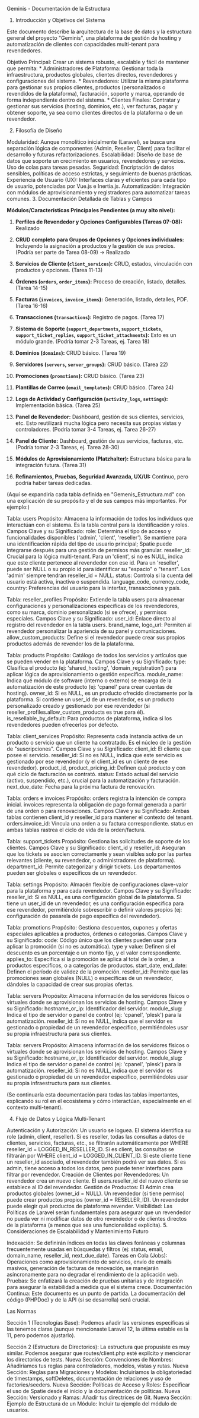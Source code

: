 Geminis - Documentación de la Estructura

1. Introducción y Objetivos del Sistema

Este documento describe la arquitectura de la base de datos y la estructura general del proyecto "Geminis", una plataforma de gestión de hosting y automatización de clientes con capacidades multi-tenant para revendedores.

Objetivo Principal: Crear un sistema robusto, escalable y fácil de mantener que permita: * Administradores de Plataforma: Gestionar toda la infraestructura, productos globales, clientes directos, revendedores y configuraciones del sistema. * Revendedores: Utilizar la misma plataforma para gestionar sus propios clientes, productos (personalizados o revendidos de la plataforma), facturación, soporte y marca, operando de forma independiente dentro del sistema. * Clientes Finales: Contratar y gestionar sus servicios (hosting, dominios, etc.), ver facturas, pagar y obtener soporte, ya sea como clientes directos de la plataforma o de un revendedor.

2. Filosofía de Diseño

Modularidad: Aunque monolítico inicialmente (Laravel), se busca una separación lógica de componentes (Admin, Reseller, Client) para facilitar el desarrollo y futuras refactorizaciones.
Escalabilidad: Diseño de base de datos que soporte un crecimiento en usuarios, revendedores y servicios. Uso de colas para tareas pesadas.
Seguridad: Encriptación de datos sensibles, políticas de acceso estrictas, y seguimiento de buenas prácticas.
Experiencia de Usuario (UX): Interfaces claras y eficientes para cada tipo de usuario, potenciadas por Vue.js e Inertia.js.
Automatización: Integración con módulos de aprovisionamiento y registradores para automatizar tareas comunes.
3. Documentación Detallada de Tablas y Campos


**Módulos/Características Principales Pendientes (a muy alto nivel):**

1.  **Perfiles de Revendedor y Opciones Configurables (Tareas 07-08):** Realizado
2.  **CRUD completo para Grupos de Opciones y Opciones individuales:** Incluyendo la asignación a productos y la gestión de sus precios. (Podría ser parte de Tarea 08-09) ->  Realizado

3.  **Servicios de Cliente (`client_services`):** CRUD, estados, vinculación con productos y opciones. (Tarea 11-13)
4.  **Órdenes (`orders`, `order_items`):** Proceso de creación, listado, detalles. (Tarea 14-15)
5.  **Facturas (`invoices`, `invoice_items`):** Generación, listado, detalles, PDF. (Tarea 16-16)
6.  **Transacciones (`transactions`):** Registro de pagos. (Tarea 17)
7.  **Sistema de Soporte (`support_departments`, `support_tickets`, `support_ticket_replies`, `support_ticket_attachments`):** Esto es un módulo grande. (Podría tomar 2-3 Tareas, ej. Tarea 18)
8.  **Dominios (`domains`):** CRUD básico. (Tarea 19)
9.  **Servidores (`servers`, `server_groups`):** CRUD básico. (Tarea 22)
10. **Promociones (`promotions`):** CRUD básico. (Tarea 23)
11. **Plantillas de Correo (`email_templates`):** CRUD básico. (Tarea 24)
12. **Logs de Actividad y Configuración (`activity_logs`, `settings`):** Implementación básica. (Tarea 25)
13. **Panel de Revendedor:** Dashboard, gestión de sus clientes, servicios, etc. Esto reutilizará mucha lógica pero necesita sus propias vistas y controladores. (Podría tomar 3-4 Tareas, ej. Tarea 26-27)
14. **Panel de Cliente:** Dashboard, gestión de sus servicios, facturas, etc. (Podría tomar 2-3 Tareas, ej. Tarea 28-30)
15. **Módulos de Aprovisionamiento (Platzhalter):** Estructura básica para la integración futura. (Tarea 31)
16. **Refinamientos, Pruebas, Seguridad Avanzada, UX/UI:** Continuo, pero podría haber tareas dedicadas.




(Aquí se expandiría cada tabla definida en "Gemenis_Estructura.md" con una explicación de su propósito y el de sus campos más importantes. Por ejemplo:)

Tabla: users
Propósito: Almacena la información de todos los individuos que interactúan con el sistema. Es la tabla central para la identificación y roles.
Campos Clave y su Significado:
role: Determina el tipo de acceso y funcionalidades disponibles ('admin', 'client', 'reseller'). Se mantiene para una identificación rápida del tipo de usuario principal; Spatie puede integrarse después para una gestión de permisos más granular.
reseller_id: Crucial para la lógica multi-tenant.
Para un 'client', si no es NULL, indica que este cliente pertenece al revendedor con ese id.
Para un 'reseller', puede ser NULL o su propio id para identificar su "espacio" o "tenant".
Los 'admin' siempre tendrán reseller_id = NULL.
status: Controla si la cuenta del usuario está activa, inactiva o suspendida.
language_code, currency_code, country: Preferencias del usuario para la interfaz, transacciones y país.

Tabla: reseller_profiles
Propósito: Extiende la tabla users para almacenar configuraciones y personalizaciones específicas de los revendedores, como su marca, dominio personalizado (si se ofrece), y permisos especiales.
Campos Clave y su Significado:
user_id: Enlace directo al registro del revendedor en la tabla users.
brand_name, logo_url: Permiten al revendedor personalizar la apariencia de su panel y comunicaciones.
allow_custom_products: Define si el revendedor puede crear sus propios productos además de revender los de la plataforma.

Tabla: products
Propósito: Catálogo de todos los servicios y artículos que se pueden vender en la plataforma.
Campos Clave y su Significado:
type: Clasifica el producto (ej: 'shared_hosting', 'domain_registration') para aplicar lógica de aprovisionamiento o gestión específica.
module_name: Indica qué módulo de software (interno o externo) se encarga de la automatización de este producto (ej: 'cpanel' para crear cuentas de hosting).
owner_id:
Si es NULL, es un producto ofrecido directamente por la plataforma.
Si contiene un user_id de un revendedor, es un producto personalizado creado y gestionado por ese revendedor (si reseller_profiles.allow_custom_products es true para él).
is_resellable_by_default: Para productos de plataforma, indica si los revendedores pueden ofrecerlos por defecto.

Tabla: client_services
Propósito: Representa cada instancia activa de un producto o servicio que un cliente ha contratado. Es el núcleo de la gestión de "suscripciones".
Campos Clave y su Significado:
client_id: El cliente que posee el servicio.
reseller_id: Si no es NULL, indica que este servicio es gestionado por ese revendedor (y el client_id es un cliente de ese revendedor).
product_id, product_pricing_id: Definen qué producto y con qué ciclo de facturación se contrató.
status: Estado actual del servicio (activo, suspendido, etc.), crucial para la automatización y facturación.
next_due_date: Fecha para la próxima factura de renovación.

Tabla: orders e invoices
Propósito: orders registra la intención de compra inicial. invoices representa la obligación de pago formal generada a partir de una orden o para renovaciones.
Campos Clave y su Significado:
Ambas tablas contienen client_id y reseller_id para mantener el contexto del tenant.
orders.invoice_id: Vincula una orden a su factura correspondiente.
status en ambas tablas rastrea el ciclo de vida de la orden/factura.

Tabla: support_tickets
Propósito: Gestiona las solicitudes de soporte de los clientes.
Campos Clave y su Significado:
client_id y reseller_id: Aseguran que los tickets se asocien correctamente y sean visibles solo por las partes relevantes (cliente, su revendedor, o administradores de plataforma).
department_id: Permite categorizar y dirigir tickets. Los departamentos pueden ser globales o específicos de un revendedor.

Tabla: settings
Propósito: Almacén flexible de configuraciones clave-valor para la plataforma y para cada revendedor.
Campos Clave y su Significado:
reseller_id: Si es NULL, es una configuración global de la plataforma. Si tiene un user_id de un revendedor, es una configuración específica para ese revendedor, permitiéndole sobrescribir o definir valores propios (ej: configuración de pasarela de pago específica del revendedor).

Tabla: promotions
Propósito: Gestiona descuentos, cupones y ofertas especiales aplicables a productos, órdenes o categorías.
Campos Clave y su Significado:
code: Código único que los clientes pueden usar para aplicar la promoción (si no es automática).
type y value: Definen si el descuento es un porcentaje o un monto fijo, y el valor correspondiente.
applies_to: Especifica si la promoción se aplica al total de la orden, a productos específicos, o a categorías de productos.
start_date, end_date: Definen el período de validez de la promoción.
reseller_id: Permite que las promociones sean globales (NULL) o específicas de un revendedor, dándoles la capacidad de crear sus propias ofertas.

Tabla: servers
Propósito: Almacena información de los servidores físicos o virtuales donde se aprovisionan los servicios de hosting.
Campos Clave y su Significado:
hostname_or_ip: Identificador del servidor.
module_slug: Indica el tipo de servidor o panel de control (ej: 'cpanel', 'plesk') para la automatización.
reseller_id: Si no es NULL, indica que el servidor es gestionado o propiedad de un revendedor específico, permitiéndoles usar su propia infraestructura para sus clientes.

Tabla: servers
Propósito: Almacena información de los servidores físicos o virtuales donde se aprovisionan los servicios de hosting.
Campos Clave y su Significado:
hostname_or_ip: Identificador del servidor.
module_slug: Indica el tipo de servidor o panel de control (ej: 'cpanel', 'plesk') para la automatización.
reseller_id: Si no es NULL, indica que el servidor es gestionado o propiedad de un revendedor específico, permitiéndoles usar su propia infraestructura para sus clientes.

(Se continuaría esta documentación para todas las tablas importantes, explicando su rol en el ecosistema y cómo interactúan, especialmente en el contexto multi-tenant).

4. Flujo de Datos y Lógica Multi-Tenant

Autenticación y Autorización:
Un usuario se loguea. El sistema identifica su role (admin, client, reseller).
Si es reseller, todas las consultas a datos de clientes, servicios, facturas, etc., se filtrarán automáticamente por WHERE reseller_id = LOGGED_IN_RESELLER_ID.
Si es client, las consultas se filtrarán por WHERE client_id = LOGGED_IN_CLIENT_ID. Si este cliente tiene un reseller_id asociado, el revendedor también podrá ver sus datos.
Si es admin, tiene acceso a todos los datos, pero puede tener interfaces para filtrar por revendedor.
Creación de Clientes por Revendedores:
Un revendedor crea un nuevo cliente. El users.reseller_id del nuevo cliente se establece al ID del revendedor.
Gestión de Productos:
El Admin crea productos globales (owner_id = NULL).
Un revendedor (si tiene permiso) puede crear productos propios (owner_id = RESELLER_ID).
Un revendedor puede elegir qué productos de plataforma revender.
Visibilidad: Las Políticas de Laravel serán fundamentales para asegurar que un revendedor no pueda ver ni modificar datos de otro revendedor o de clientes directos de la plataforma (a menos que sea una funcionalidad explícita).
5. Consideraciones de Escalabilidad y Mantenimiento Futuro

Indexación: Se definirán índices en todas las claves foráneas y columnas frecuentemente usadas en búsquedas y filtros (ej: status, email, domain_name, reseller_id, next_due_date).
Tareas en Cola (Jobs): Operaciones como aprovisionamiento de servicios, envío de emails masivos, generación de facturas de renovación, se manejarán asíncronamente para no degradar el rendimiento de la aplicación web.
Pruebas: Se enfatizará la creación de pruebas unitarias y de integración para asegurar la estabilidad a medida que el sistema crece.
Documentación Continua: Este documento es un punto de partida. La documentación del código (PHPDoc) y de la API (si se desarrolla) será crucial.

Las Normas

Sección 1 (Tecnologías Base): Podemos añadir las versiones específicas si las tenemos claras (aunque mencionaste Laravel 12, la última estable es la 11, pero podemos ajustarlo).

Sección 2 (Estructura de Directorios): La estructura que propusiste es muy similar. Podemos asegurar que routes/client.php esté explícito y mencionar los directorios de tests.
Nueva Sección: Convenciones de Nombres: Añadiríamos tus reglas para controladores, modelos, vistas y rutas.
Nueva Sección: Reglas para Migraciones y Modelos: Incluiríamos la obligatoriedad de timestamps, softDeletes, documentación de relaciones y uso de factories/seeders.
Nueva Sección: Políticas de Acceso y Roles: Especificar el uso de Spatie desde el inicio y la documentación de políticas.
Nueva Sección: Versionado y Ramas: Añadir tus directrices de Git.
Nueva Sección: Ejemplo de Estructura de un Módulo: Incluir tu ejemplo del módulo de usuarios.
